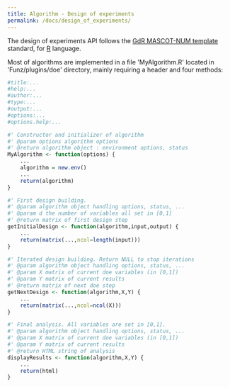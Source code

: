 ```yaml
---
title: Algorithm - Design of experiments
permalink: /docs/design_of_experiments/
---
```


The design of experiments API follows the [GdR MASCOT-NUM template](https://www.gdr-mascotnum.fr/template.html) standard, for [R](http://www.r-project.org) language.


Most of algorithms are implemented in a file 'MyAlgorithm.R' located in 'Funz/plugins/doe' directory, mainly requiring a header and four methods:

```r
#title:...
#help:...
#author:...
#type:...
#output:...
#options:...
#options.help:...

#' Constructor and initializer of algorithm
#' @param options algorithm options
#' @return algorithm object : environment options, status
MyAlgorithm <- function(options) {
    ...
    algorithm = new.env()
    ...
    return(algorithm)
}

#' First design building.
#' @param algorithm object handling options, status, ...
#' @param d the number of variables all set in [0,1]
#' @return matrix of first design step
getInitialDesign <- function(algorithm,input,output) {
    ...
    return(matrix(...,ncol=length(input)))
}

#' Iterated design building. Return NULL to stop iterations
#' @param algorithm object handling options, status, ...
#' @param X matrix of current doe variables (in [0,1])
#' @param Y matrix of current results
#' @return matrix of next doe step
getNextDesign <- function(algorithm,X,Y) {
    ...
    return(matrix(...,ncol=ncol(X)))
}

#' Final analysis. All variables are set in [0,1].
#' @param algorithm object handling options, status, ...
#' @param X matrix of current doe variables (in [0,1])
#' @param Y matrix of current results
#' @return HTML string of analysis
displayResults <- function(algorithm,X,Y) {
    ...
    return(html)
}
```
